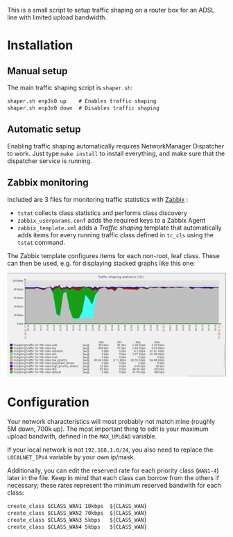 This is a small script to setup traffic shaping on a router box for an ADSL
line with limited upload bandwidth.

# Installation

## Manual setup

The main traffic shaping script is `shaper.sh`:

    shaper.sh enp3s0 up    # Enables traffic shaping
    shaper.sh enp3s0 down  # Disables traffic shaping

## Automatic setup

Enabling traffic shaping automatically requires NetworkManager Dispatcher to
work. Just type `make install` to install everything, and make sure that the
dispatcher service is running.

## Zabbix monitoring

Included are 3 files for monitoring traffic statistics with
[Zabbix](http://zabbix.com) :

* `tstat` collects class statistics and performs class discovery
* `zabbix_userparams.conf` adds the required keys to a Zabbix Agent
* `zabbix_template.xml` adds a _Traffic shaping_ template that automatically
  adds items for every running traffic class defined in `tc_cls` using the
  `tstat` command.

The Zabbix template configures items for each non-root, leaf class. These can
then be used, e.g. for displaying stacked graphs like this one:

![Traffic shaping graph in Zabbix](.images/zabbix_shaping_graph.png?raw=true)

# Configuration

Your network characteristics will most probably not match mine (roughly 5M
down, 700k up). The most important thing to edit is your maximum upload
bandwith, defined in the `MAX_UPLOAD` variable.

If your local network is not `192.168.1.0/24`, you also need to replace the
`LOCALNET_IPV4` variable by your own ip/mask.

Additionally, you can edit the reserved rate for each priority class (`WAN1-4`)
later in the file. Keep in mind that each class can borrow from the others if
necessary; these rates represent the minimum reserved bandwith for each class:

    create_class $CLASS_WAN1 10kbps  ${CLASS_WAN}
    create_class $CLASS_WAN2 70kbps  ${CLASS_WAN}
    create_class $CLASS_WAN3 5kbps   ${CLASS_WAN}
    create_class $CLASS_WAN4 5kbps   ${CLASS_WAN}
